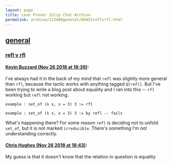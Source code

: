 ```yaml
---
layout: page
title: Lean Prover Zulip Chat Archive 
permalink: archive/113488general/60452reflvrfl.html
---
```


## [general](index.html)
### [refl v rfl](60452reflvrfl.html)

#### [Kevin Buzzard (Nov 26 2018 at 18:39)](https://leanprover.zulipchat.com/#narrow/stream/113488-general/topic/refl%20v%20rfl/near/148383637):
I've always had it in the back of my mind that `refl` was slightly more general than `rfl`, because the tactic works with anything tagged `@[refl]`. But I've been trying to write a blog post about equality and I ran into this -- `rfl` working but `refl` not working.

```lean
example : set_of (λ x, x = 3) 3 := rfl

example : set_of (λ x, x = 3) 3 := by refl -- fails
```

What's happening there? For some reason `refl` is deciding not to unfold `set_of`, but it is not marked `irreducible`. There's something I'm not understanding correctly.

#### [Chris Hughes (Nov 26 2018 at 18:43)](https://leanprover.zulipchat.com/#narrow/stream/113488-general/topic/refl%20v%20rfl/near/148383903):
My guess is that it doesn't know that the relation in question is equality

